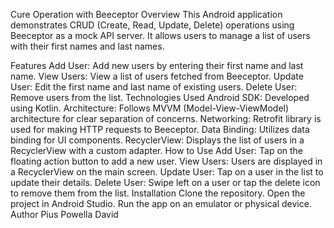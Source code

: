 Cure Operation with Beeceptor Overview This Android application demonstrates CRUD (Create, Read, Update, Delete) operations using Beeceptor as a mock API server. It allows users to manage a list of users with their first names and last names.

Features Add User: Add new users by entering their first name and last name. View Users: View a list of users fetched from Beeceptor. Update User: Edit the first name and last name of existing users. Delete User: Remove users from the list. Technologies Used Android SDK: Developed using Kotlin. Architecture: Follows MVVM (Model-View-ViewModel) architecture for clear separation of concerns. Networking: Retrofit library is used for making HTTP requests to Beeceptor. Data Binding: Utilizes data binding for UI components. RecyclerView: Displays the list of users in a RecyclerView with a custom adapter. How to Use Add User: Tap on the floating action button to add a new user. View Users: Users are displayed in a RecyclerView on the main screen. Update User: Tap on a user in the list to update their details. Delete User: Swipe left on a user or tap the delete icon to remove them from the list. Installation Clone the repository. Open the project in Android Studio. Run the app on an emulator or physical device. Author Pius Powella David
